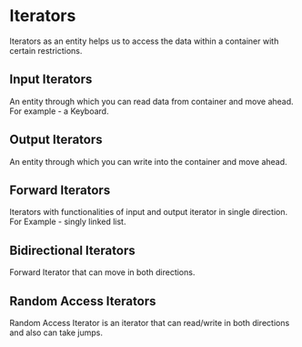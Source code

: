 # Iterators 
Iterators as an entity helps us to access the data within a container with certain restrictions. 
## Input Iterators 
An entity through which you can read data from container and move ahead. For example - a Keyboard.
## Output Iterators
An entity through which you can write into the container and move ahead. 
## Forward Iterators 
Iterators with functionalities of input and output iterator in single direction. For Example - singly linked list.
## Bidirectional Iterators
Forward Iterator that can move in both directions. 
## Random Access Iterators
Random Access Iterator is an iterator that can read/write in both directions and also can take jumps. 
